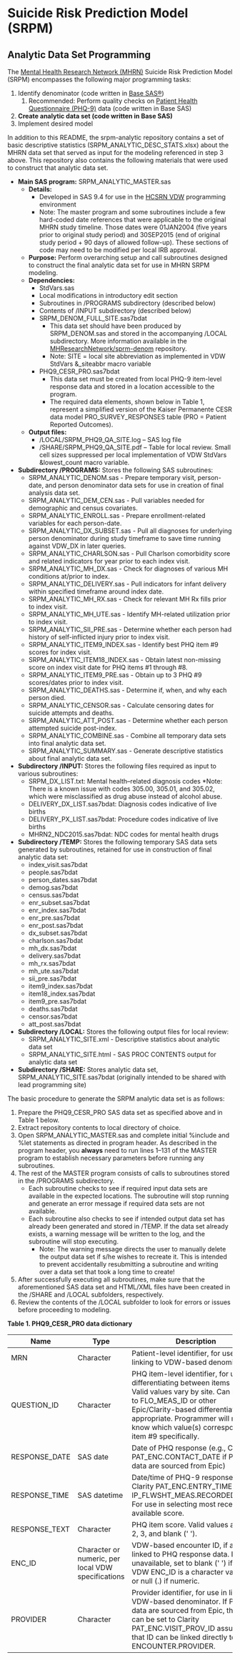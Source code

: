 # Suicide Risk Prediction Model (SRPM)
## Analytic Data Set Programming

The [Mental Health Research Network (MHRN)](http://hcsrn.org/mhrn/en/) Suicide Risk Prediction Model (SRPM) encompasses the following major programming tasks:

1. Identify denominator (code written in [Base SAS®](http://www.sas.com/en_us/software/base-sas.html))
    1. Recommended: Perform quality checks on [Patient Health Questionnaire (PHQ-9)](https://www.ncbi.nlm.nih.gov/pmc/articles/PMC1495268/) data (code written in Base SAS)
2. **Create analytic data set (code written in Base SAS)**
3. Implement desired model

In addition to this README, the srpm-analytic repository contains a set of basic descriptive statistics (SRPM_ANALYTIC_DESC_STATS.xlsx) about the MHRN data set that served as input for the modeling referenced in step 3 above. This repository also contains the following materials that were used to construct that analytic data set.

* **Main SAS program:** SRPM_ANALYTIC_MASTER.sas
    * **Details:** 
	    * Developed in SAS 9.4 for use in the [HCSRN VDW](http://www.hcsrn.org/en/Tools%20&%20Materials/VDW/) programming environment
		* Note: The master program and some subroutines include a few hard-coded date references that were applicable to the original MHRN study timeline. Those dates were 01JAN2004 (five years prior to original study period) and 30SEP2015 (end of original study period + 90 days of allowed follow-up). These sections of code may need to be modified per local IRB approval.
    * **Purpose:** Perform overarching setup and call subroutines designed to construct the final analytic data set for use in MHRN SRPM modeling.
    * **Dependencies:** 
		* StdVars.sas
		* Local modifications in introductory edit section
		* Subroutines in /PROGRAMS subdirectory (described below)
		* Contents of /INPUT subdirectory (described below)
		* SRPM_DENOM_FULL_SITE.sas7bdat
            * This data set should have been produced by SRPM_DENOM.sas and stored in the accompanying /LOCAL subdirectory. More information available in the [MHResearchNetwork/sprm-denom](https://github.com/MHResearchNetwork/srpm-denom) repository.
		    * Note: SITE = local site abbreviation as implemented in VDW StdVars &_siteabbr macro variable
		* PHQ9_CESR_PRO.sas7bdat
		    * This data set must be created from local PHQ-9 item-level response data and stored in a location accessible to the program.
            * The required data elements, shown below in Table 1, represent a simplified version of the Kaiser Permanente CESR data model PRO_SURVEY_RESPONSES table (PRO = Patient Reported Outcomes). 			
    * **Output files:**
        * /LOCAL/SRPM_PHQ9_QA_SITE.log – SAS log file
        * /SHARE/SRPM_PHQ9_QA_SITE.pdf – Table for local review. Small cell sizes suppressed per local implementation of VDW StdVars &lowest_count macro variable.
* **Subdirectory /PROGRAMS:** Stores the following SAS subroutines:
	*	SRPM_ANALYTIC_DENOM.sas - Prepare temporary visit, person-date, and person denominator data sets for use in creation of final analysis data set.
	*	SRPM_ANALYTIC_DEM_CEN.sas - Pull variables needed for demographic and census covariates.
	*	SRPM_ANALYTIC_ENROLL.sas - Prepare enrollment-related variables for each person-date.
	*	SRPM_ANALYTIC_DX_SUBSET.sas - Pull all diagnoses for underlying person denominator during study timeframe to save time running against VDW_DX in later queries.
	*	SRPM_ANALYTIC_CHARLSON.sas - Pull Charlson comorbidity score and related indicators for year prior to each index visit.
	*	SRPM_ANALYTIC_MH_DX.sas - Check for diagnoses of various MH conditions at/prior to index.
	*	SRPM_ANALYTIC_DELIVERY.sas - Pull indicators for infant delivery within specified timeframe around index date.
	*	SRPM_ANALYTIC_MH_RX.sas - Check for relevant MH Rx fills prior to index visit.
	*	SRPM_ANALYTIC_MH_UTE.sas - Identify MH-related utilization prior to index visit.
	*	SRPM_ANALYTIC_SII_PRE.sas - Determine whether each person had history of self-inflicted injury prior to index visit.
	*	SRPM_ANALYTIC_ITEM9_INDEX.sas - Identify best PHQ item #9 scores for index visit.
	*	SRPM_ANALYTIC_ITEM18_INDEX.sas - Obtain latest non-missing score on index visit date for PHQ items #1 through #8.
	*	SRPM_ANALYTIC_ITEM9_PRE.sas - Obtain up to 3 PHQ #9 scores/dates prior to index visit.
	*	SRPM_ANALYTIC_DEATHS.sas - Determine if, when, and why each person died.
	*	SRPM_ANALYTIC_CENSOR.sas - Calculate censoring dates for suicide attempts and deaths.
	*	SRPM_ANALYTIC_ATT_POST.sas - Determine whether each person attempted suicide post-index.
	*	SRPM_ANALYTIC_COMBINE.sas - Combine all temporary data sets into final analytic data set.
	*	SRPM_ANALYTIC_SUMMARY.sas - Generate descriptive statistics about final analytic data set.
* **Subdirectory /INPUT:** Stores the following files required as input to various subroutines:
	* SRPM_DX_LIST.txt: Mental health–related diagnosis codes
		*Note: There is a known issue with codes 305.00, 305.01, and 305.02, which were misclassified as drug abuse instead of alcohol abuse.
	* DELIVERY_DX_LIST.sas7bdat: Diagnosis codes indicative of live births
	* DELIVERY_PX_LIST.sas7bdat: Procedure codes indicative of live births
	* MHRN2_NDC2015.sas7bdat: NDC codes for mental health drugs
* **Subdirectory /TEMP:** Stores the following temporary SAS data sets generated by subroutines, retained for use in construction of final analytic data set:
	*	index_visit.sas7bdat
	*	people.sas7bdat
	*	person_dates.sas7bdat
	*	demog.sas7bdat
	*	census.sas7bdat
	*	enr_subset.sas7bdat
	*	enr_index.sas7bdat
	*	enr_pre.sas7bdat
	*	enr_post.sas7bdat
	*	dx_subset.sas7bdat
	*	charlson.sas7bdat
	*	mh_dx.sas7bdat
	*	delivery.sas7bdat
	*	mh_rx.sas7bdat
	*	mh_ute.sas7bdat
	*	sii_pre.sas7bdat
	*	item9_index.sas7bdat
	*	item18_index.sas7bdat
	*	item9_pre.sas7bdat
	*	deaths.sas7bdat
	*	censor.sas7bdat
	*	att_post.sas7bdat
* **Subdirectory /LOCAL:** Stores the following output files for local review:
	* SRPM_ANALYTIC_SITE.xml - Descriptive statistics about analytic data set
	* SRPM_ANALYTIC_SITE.html - SAS PROC CONTENTS output for analytic data set
* **Subdirectory /SHARE:** Stores analytic data set, SRPM_ANALYTIC_SITE.sas7bdat (originally intended to be shared with lead programming site)

The basic procedure to generate the SRPM analytic data set is as follows:

1. Prepare the PHQ9_CESR_PRO SAS data set as specified above and in Table 1 below.
2. Extract repository contents to local directory of choice.
3. Open SRPM_ANALYTIC_MASTER.sas and complete initial %include and %let statements as directed in program header. As described in the program header, you **always** need to run lines 1–131 of the MASTER program to establish necessary parameters before running any subroutines.
4. The rest of the MASTER program consists of calls to subroutines stored in the /PROGRAMS subdirectory.
	* Each subroutine checks to see if required input data sets are available in the expected locations. The subroutine will stop running and generate an error message if required data sets are not available.
	* Each subroutine also checks to see if intended output data set has already been generated and stored in /TEMP. If the data set already exists, a warning message will be written to the log, and the subroutine will stop executing.
		* Note: The warning message directs the user to manually delete the output data set if s/he wishes to recreate it. This is intended to prevent accidentally resubmitting a subroutine and writing over a data set that took a long time to create!
5. After successfully executing all subroutines, make sure that the aforementioned SAS data set and HTML/XML files have been created in the /SHARE and /LOCAL subfolders, respectively.
6. Review the contents of the /LOCAL subfolder to look for errors or issues before proceeding to modeling.

**Table 1. PHQ9_CESR_PRO data dictionary**

Name | Type | Description
--- | --- | ---
MRN | Character | Patient-level identifier, for use in linking to VDW-based denominator
QUESTION_ID | Character | PHQ item-level identifier, for use in differentiating between items 1–9. Valid values vary by site. Can be set to FLO_MEAS_ID or other Epic/Clarity-based differentiator if appropriate. Programmer will need to know which value(s) correspond to item #9 specifically.
RESPONSE_DATE | SAS date | Date of PHQ response (e.g., Clarity PAT_ENC.CONTACT_DATE if PHQ data are sourced from Epic)
RESPONSE_TIME | SAS datetime | Date/time of PHQ-9 response (e.g., Clarity PAT_ENC.ENTRY_TIME or IP_FLWSHT_MEAS.RECORDED_TIME). For use in selecting most recent available score.
RESPONSE_TEXT | Character | PHQ item score. Valid values are 0, 1, 2, 3, and blank (' ').
ENC_ID | Character or numeric, per local VDW specifications | VDW-based encounter ID, if already linked to PHQ response data. If unavailable, set to blank (' ') if your VDW ENC_ID is a character variable or null (.) if numeric.
PROVIDER | Character | Provider identifier, for use in linking to VDW-based denominator. If PHQ data are sourced from Epic, this field can be set to Clarity PAT_ENC.VISIT_PROV_ID assuming that ID can be linked directly to VDW ENCOUNTER.PROVIDER.
